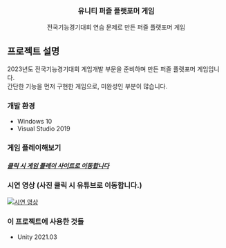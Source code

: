 <div align="center">
  <h3 align="center">유니티 퍼즐 플랫포머 게임</h3>

  <p align="center">
    전국기능경기대회 연습 문제로 만든 퍼즐 플랫포머 게임
  </p>
</div>

<!-- ABOUT THE PROJECT -->

## 프로젝트 설명

2023년도 전국기능경기대회 게임개발 부문을 준비하며 만든 퍼즐 플랫포머 게임입니다.
<br/>
간단한 기능을 먼저 구현한 게임으로, 미완성인 부분이 많습니다.

### 개발 환경

- Windows 10
- Visual Studio 2019

### 게임 플레이해보기

##### [클릭 시 게임 플레이 사이트로 이동합니다](https://semin-06.github.io/UnityPuzzlePlatformer/Build)

### 시연 영상 (사진 클릭 시 유튜브로 이동합니다.)

[![시연 영상](https://img.youtube.com/vi/UeG9UCsbBQs/0.jpg)](https://www.youtube.com/watch?v=UeG9UCsbBQs '시연 영상')

### 이 프로젝트에 사용한 것들

- Unity 2021.03
